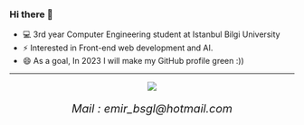 ### Hi there 👋

* 💻 3rd year Computer Engineering student at Istanbul Bilgi University
* ⚡ Interested in Front-end web development and AI.
* 😄 As a goal, In 2023 I will make my GitHub profile green :))

<hr>
<p align="center">
  <i style="font-size:20px;>Lets contact!</i>
            
<p align="center">          
<a href= "https://www.linkedin.com/in/emirbaşoğul/"><img src="https://img.icons8.com/material-outlined/30/000000/linkedin.png"/></a>
                                
</p>
                                                                                                                              
                                                                                                                              
<p align="center">
  Mail : emir_bsgl@hotmail.com
</p>

</p>

<!--
**Emirbasogul/Emirbasogul** is a ✨ _special_ ✨ repository because its `README.md` (this file) appears on your GitHub profile.

